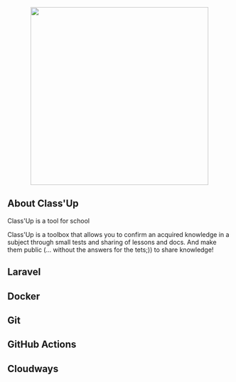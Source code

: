 <p align="center"><a href="https://laravel.com" target="_blank"><img src="img/classuplogo.PNG" width="400"></a></p>

## About Class'Up

Class'Up is a tool for school 

Class'Up is a toolbox that allows you to confirm an acquired knowledge in a subject through small tests and sharing of lessons and docs. And make them public (... without the answers for the tets;)) to share knowledge!

## Laravel
## Docker
## Git
## GitHub Actions
## Cloudways
